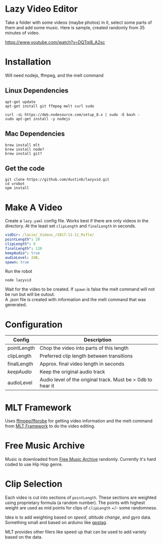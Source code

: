 # Lazy Video Editor

Take a folder with some videos (maybe photos) in it, select some parts of them and add some music. 
 Here is sample, created randomly from 35 minutes of video.

https://www.youtube.com/watch?v=DQTqi8_A2sc

# Installation

Will need nodejs, ffmpeg, and the melt command

## Linux Dependencies
```
apt-get update
apt-get install git ffmpeg melt curl sudo

curl -sL https://deb.nodesource.com/setup_8.x | sudo -E bash -
sudo apt-get install -y nodejs
```

## Mac Dependencies
```
brew install mlt
brew install node?
brew install git?
```

## Get the code
```
git clone https://github.com/dustinb/lazyvid.git
cd vrobot
npm install
```

# Make A Video

Create a `lazy.yaml` config file.  Works best if there are only videos in the directory.  At the least 
set `clipLength` and `finalLength` in seconds.

```yaml
vidDir: /lacie/_Videos_/2017-11-11_Rifle/
pointLength": 20
clipLength": 9
finalLength": 120
keepAudio": true
audioLevel: 2dB,
spawn: true
```

Run the robot

`node lazyvid`

Wait for the video to be created.  If `spawn` is false the melt command will not be run but will be outout.  
A .json file is created with information and the melt command that was generated.

# Configuration

| Config      | Description                                         |
|-------------|-----------------------------------------------------|   
| pointLength | Chop the video into parts of this length            |
| clipLength  | Preferred clip length between transitions           |
| finalLength | Approx. final video length in seconds               |
| _keepAudio_ | Keep the original audio track                       |
| audioLevel  | Audio level of the original track. Must be > 0db to hear it | 

# MLT Framework

Uses [ffmpeg/ffprobe](https://www.ffmpeg.org/) for getting video information and the melt command 
from [MLT Framework](https://www.mltframework.org/) to do the video editing. 

# Free Music Archive

Music is downloaded from [Free Music Archive](http://freemusicarchive.org/) randomly.  Currently it's hard 
coded to use Hip Hop genre.

# Clip Selection

Each video is cut into sections of `pointLength`.  These sections are weighted using proprietary formula (a 
random number). The points with highest weight are used as mid points for clips of `clipLength` +/- some 
randomness.

Idea is to add weighting based on _speed_, _altitude change_, and _gyro_ data.  Something small and based on 
arduino like [gpstag](https://github.com/dustinb/gpstag).

MLT provides other filers like speed up that can be used to add variety based on the data.

 
